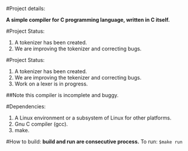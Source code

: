 #Project details:

**A simple compiler for C programming language, written in C itself.**

#Project Status:
1. A tokenizer has been created.
2. We are improving the tokenizer and correcting bugs.

#Project Status:
1. A tokenizer has been created.
2. We are improving the tekenizer and correcting bugs.
3. Work on a lexer is in progress.

##Note this compiler is incomplete and buggy.


#Dependencies:
1. A Linux environment or a subsystem of Linux for other platforms.
2. Gnu C compiler (gcc).
3. make.

#How to build:
**build and run are consecutive process.**
To run: `$make run`
